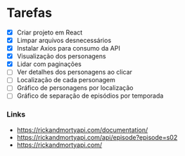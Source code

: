 # Tarefas

- [x] Criar projeto em React
- [x] Limpar arquivos desnecessários
- [x] Instalar Axios para consumo da API
- [x] Visualização dos personagens
- [x] Lidar com paginações
- [ ] Ver detalhes dos personagens ao clicar
- [ ] Localização de cada personagem
- [ ] Gráfico de personagens por localização
- [ ] Gráfico de separação de episódios por temporada

### Links

- https://rickandmortyapi.com/documentation/
- https://rickandmortyapi.com/api/episode?episode=s02
- https://rickandmortyapi.com/
